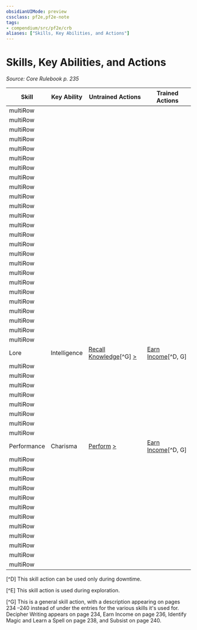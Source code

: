 ```yaml
---
obsidianUIMode: preview
cssclass: pf2e,pf2e-note
tags:
- compendium/src/pf2e/crb
aliases: ["Skills, Key Abilities, and Actions"]
---
```

# Skills, Key Abilities, and Actions  
*Source: Core Rulebook p. 235*  

| Skill | Key Ability | Untrained Actions | Trained Actions |
|-------|-------------|-------------------|-----------------|
| multiRow |  |
| multiRow |  |
| multiRow |  |
| multiRow |  |
| multiRow |  |
| multiRow |  |
| multiRow |  |
| multiRow |  |
| multiRow |  |
| multiRow |  |
| multiRow |  |
| multiRow |  |
| multiRow |  |
| multiRow |  |
| multiRow |  |
| multiRow |  |
| multiRow |  |
| multiRow |  |
| multiRow |  |
| multiRow |  |
| multiRow |  |
| multiRow |  |
| multiRow |  |
| multiRow |  |
| multiRow |  |
| Lore | Intelligence | [Recall Knowledge](rules/actions/recall-knowledge.md)[^G] [>](rules/core-rulebook/chapter-9-playing-the-game.md#Actions "Single Action") | [Earn Income](rules/actions/earn-income.md)[^D, G] |
| multiRow |  |
| multiRow |  |
| multiRow |  |
| multiRow |  |
| multiRow |  |
| multiRow |  |
| multiRow |  |
| multiRow |  |
| Performance | Charisma | [Perform](rules/actions/perform.md) [>](rules/core-rulebook/chapter-9-playing-the-game.md#Actions "Single Action") | [Earn Income](rules/actions/earn-income.md)[^D, G] |
| multiRow |  |
| multiRow |  |
| multiRow |  |
| multiRow |  |
| multiRow |  |
| multiRow |  |
| multiRow |  |
| multiRow |  |
| multiRow |  |
| multiRow |  |
| multiRow |  |
| multiRow |  |

[^D] This skill action can be used only during downtime.

[^E] This skill action is used during exploration.

[^G] This is a general skill action, with a description appearing on pages 234 –240 instead of under the entries for the various skills it's used for. Decipher Writing appears on page 234, Earn Income on page 236, Identify Magic and Learn a Spell on page 238, and Subsist on page 240.
